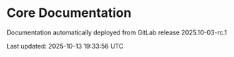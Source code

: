 # Core Documentation

Documentation automatically deployed from GitLab release 2025.10-03-rc.1

Last updated: 2025-10-13 19:33:56 UTC
